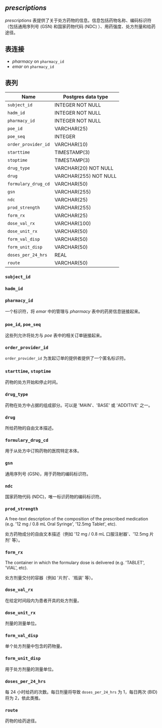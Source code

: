 

## *prescriptions*



*prescriptions* 表提供了关于处方药物的信息。信息包括药物名称、编码标识符（包括通用序列号 (GSN) 和国家药物代码 (NDC)
）、用药强度、处方剂量和给药途径。

## 表连接

* *pharmacy* on `pharmacy_id`
* *emar* on `pharmacy_id`


## 表列

| Name                | Postgres data type    |
|---------------------|-----------------------|
| `subject_id`        | INTEGER NOT NULL      |
| `hadm_id`           | INTEGER NOT NULL      |
| `pharmacy_id`       | INTEGER NOT NULL      |
| `poe_id`            | VARCHAR(25)           |
| `poe_seq`           | INTEGER               |
| `order_provider_id` | VARCHAR(10)           |
| `starttime`         | TIMESTAMP(3)          |
| `stoptime`          | TIMESTAMP(3)          |
| `drug_type`         | VARCHAR(20) NOT NULL  |
| `drug`              | VARCHAR(255) NOT NULL |
| `formulary_drug_cd` | VARCHAR(50)           |
| `gsn`               | VARCHAR(255)          |
| `ndc`               | VARCHAR(25)           |
| `prod_strength`     | VARCHAR(255)          |
| `form_rx`           | VARCHAR(25)           |
| `dose_val_rx`       | VARCHAR(100)          |
| `dose_unit_rx`      | VARCHAR(50)           |
| `form_val_disp`     | VARCHAR(50)           |
| `form_unit_disp`    | VARCHAR(50)           |
| `doses_per_24_hrs`  | REAL                  |
| `route`             | VARCHAR(50)           |

### `subject_id`
### `hadm_id`
### `pharmacy_id`

一个标识符，将 *emar* 中的管理与 *pharmacy* 表中的药房信息链接起来。

### `poe_id`, `poe_seq`

这些列允许将处方与 *poe* 表中的相关订单链接起来。

### `order_provider_id`

`order_provider_id` 为发起订单的提供者提供了一个匿名标识符。

### `starttime`, `stoptime`

药物的处方开始和停止时间。

### `drug_type`

药物在处方中占据的组成部分。可以是 'MAIN'、'BASE' 或 'ADDITIVE' 之一。

### `drug`

所给药物的自由文本描述。

### `formulary_drug_cd`

用于从处方中订购药物的医院特定本体。

### `gsn`

通用序列号 (GSN)，用于药物的编码标识符。

### `ndc`

国家药物代码 (NDC)，唯一标识药物的编码标识符。

### `prod_strength`

A free-text description of the composition of the prescribed medication (e.g. '12 mg / 0.8 mL Oral Syringe', '12.5mg Tablet', etc).

处方药物成分的自由文本描述（例如 '12 mg / 0.8 mL 口服注射器'、'12.5mg 片剂' 等）。

### `form_rx`

The container in which the formulary dose is delivered (e.g. 'TABLET', 'VIAL', etc).

处方剂量交付的容器（例如 '片剂'、'瓶装' 等）。

### `dose_val_rx`

在给定时间段内为患者开具的处方剂量。

### `dose_unit_rx`

剂量的测量单位。

### `form_val_disp`

单个处方剂量中包含的药物量。

### `form_unit_disp`

用于处方剂量的测量单位。

### `doses_per_24_hrs`

每 24 小时给药的次数。每日剂量将导致 `doses_per_24_hrs` 为 1，每日两次 (BID) 将为 2，依此类推。

### `route`
药物的给药途径。
